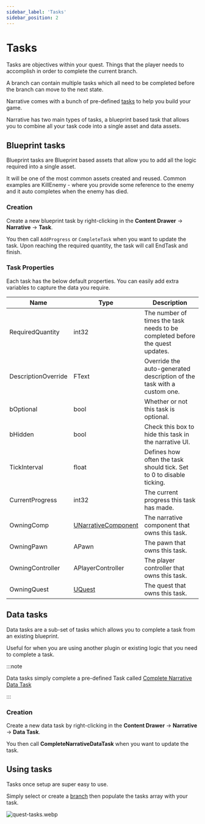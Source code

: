 ```yaml
---
sidebar_label: 'Tasks'
sidebar_position: 2
---
```


# Tasks

Tasks are objectives within your quest. Things that the player needs to accomplish in order to complete the current branch.

A branch can contain multiple tasks which all need to be completed before the branch can move to the next state.

Narrative comes with a bunch of pre-defined [tasks](./index.md) to help you build your game.

Narrative has two main types of tasks, a blueprint based task that allows you to combine all your task code into a single asset and data assets.

## Blueprint tasks

Blueprint tasks are Blueprint based assets that allow you to add all the logic required into a single asset.

It will be one of the most common assets created and reused. Common examples are KillEnemy - where you provide some reference to the enemy and it auto completes when the enemy has died.

### Creation

Create a new blueprint task by right-clicking in the **Content Drawer** -> **Narrative** -> **Task**.

You then call `AddProgress` or `CompleteTask` when you want to update the task. Upon reaching the required quantity, the task will call EndTask and finish.

### Task Properties

Each task has the below default properties. You can easily add extra variables to capture the data you require.

| Name                | Type                                                                                | Description                                                                   |
|---------------------|-------------------------------------------------------------------------------------|-------------------------------------------------------------------------------|
| RequiredQuantity    | int32                                                                               | The number of times the task needs to be completed before the quest updates.  |
| DescriptionOverride | FText                                                                               | Override the auto-generated description of the task with a custom one.        |
| bOptional           | bool                                                                                | Whether or not this task is optional.                                         |
| bHidden             | bool                                                                                | Check this box to hide this task in the narrative UI.                         |
| TickInterval        | float                                                                               | Defines how often the task should tick. Set to 0 to disable ticking.          |
| CurrentProgress     | int32                                                                               | The current progress this task has made.                                      |
| OwningComp          | [UNarrativeComponent](../../tales-component)                                        | The narrative component that owns this task.                                  |
| OwningPawn          | APawn                                                                               | The pawn that owns this task.                                                 |
| OwningController    | APlayerController                                                                   | The player controller that owns this task.                                    |
| OwningQuest         | [UQuest](../../quests)                                                              | The quest that owns this task.                                                |

## Data tasks

Data tasks are a sub-set of tasks which allows you to complete a task from an existing blueprint.

Useful for when you are using another plugin or existing logic that you need to complete a task.

:::note

Data tasks simply complete a pre-defined Task called [Complete Narrative Data Task](defaulttasks.md#complete-narrative-data-task)

:::

### Creation

Create a new data task by right-clicking in the **Content Drawer** -> **Narrative** -> **Data Task**.

You then call **CompleteNarrativeDataTask** when you want to update the task.

## Using tasks

Tasks once setup are super easy to use.

Simply select or create a [branch](../branches.md) then populate the tasks array with your task.

![quest-tasks.webp](//img/quests/quest-tasks.webp)